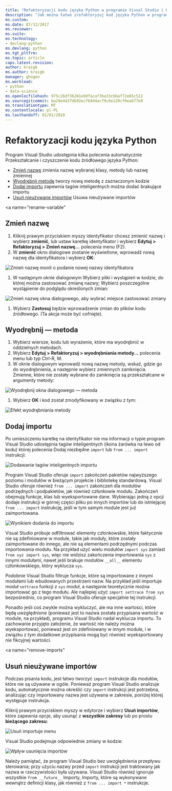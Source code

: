 ```yaml
---
title: "Refaktoryzacji kodu języka Python w programie Visual Studio | Dokumentacja firmy Microsoft"
description: "Jak można łatwo zrefaktoryzuj kod języka Python w programie Visual Studio zmieniając identyfikatory wyodrębniania metody, importy Dodawanie i usuwanie nieużywanych importuje."
ms.custom: 
ms.date: 07/12/2017
ms.reviewer: 
ms.suite: 
ms.technology:
- devlang-python
ms.devlang: python
ms.tgt_pltfrm: 
ms.topic: article
caps.latest.revision: 
author: kraigb
ms.author: kraigb
manager: ghogen
ms.workload:
- python
- data-science
ms.openlocfilehash: 975c2bdf36281e9dfacaf3ba33c6baf72e65c522
ms.sourcegitcommit: ba29e4d37db92ec784d4acf9c6e120cf0ea677e9
ms.translationtype: MT
ms.contentlocale: pl-PL
ms.lasthandoff: 02/01/2018
---
```

# <a name="refactoring-python-code"></a>Refaktoryzacji kodu języka Python

Program Visual Studio udostępnia kilka polecenia automatycznie Przekształcanie i czyszczenie kodu źródłowego języka Python:

- [Zmień nazwę](#rename) zmienia nazwę wybranej klasy, metody lub nazwę zmiennej
- [Wyodrębnij metodę](#extract-method) tworzy nową metodę z zaznaczonym kodzie
- [Dodaj importu](#add-import) zapewnia tagów inteligentnych można dodać brakujące importu
- [Usuń nieużywane importów](#remove-unused-imports) Usuwa nieużywane importów

<a name="rename-variable"</a>

## <a name="rename"></a>Zmień nazwę

1. Kliknij prawym przyciskiem myszy identyfikator chcesz zmienić nazwę i wybierz **zmienić**, lub ustaw karetkę identyfikator i wybierz **Edytuj > Refaktoryzuj > Zmień nazwę...**  polecenia menu (F2).
1. W **zmienić** okno dialogowe zostanie wyświetlone, wprowadź nową nazwę dla identyfikatora i wybierz **OK**:

  ![Zmień nazwę monit o podanie nowej nazwy identyfikatora](media/code-refactor-rename-1.png)

1. W następnym oknie dialogowym Wybierz pliki i wystąpień w kodzie, do której można zastosować zmianę nazwy; Wybierz poszczególne wystąpienie do podglądu określonych zmian:

  ![Zmień nazwę okna dialogowego, aby wybrać miejsce zastosować zmiany](media/code-refactor-rename-2.png)

1. Wybierz **Zastosuj** będzie wprowadzenie zmian do plików kodu źródłowego. (Ta akcja może być cofnięte).

## <a name="extract-method"></a>Wyodrębnij — metoda

1. Wybierz wiersze, kodu lub wyrażenie, które ma wyodrębnić w oddzielnych metodach.
1. Wybierz **Edytuj > Refaktoryzuj > wyodrębniania metody...**  polecenia menu lub typ Ctrl-R, M.
1. W oknie dialogowym wprowadź nową nazwę metody, wskaż, gdzie go do wyodrębnienia, a następnie wybierz zmiennych zamknięcia. Zmienne, które nie zostały wybrane do zamknięcia są przekształcane w argumenty metody:

  ![Wyodrębnij okna dialogowego — metoda](media/code-refactor-extract-method-1.png)

1. Wybierz **OK** i kod został zmodyfikowany w związku z tym:

  ![Efekt wyodrębniania metody](media/code-refactor-extract-method-2.png)

## <a name="add-import"></a>Dodaj importu

Po umieszczeniu karetkę na identyfikator nie ma informacji o typie program Visual Studio udostępnia tagów inteligentnych (ikona żarówka na lewo od kodu) której polecenia Dodaj niezbędne `import` lub `from ... import` instrukcji:

![Dodawanie tagów inteligentnych importu](media/code-refactor-add-import-1.png)

Program Visual Studio oferuje `import` zakończeń pakietów najwyższego poziomu i modułów w bieżącym projekcie i bibliotekę standardową. Visual Studio oferuje również `from ... import` zakończeń dla modułów podrzędnych i podpakietów, jak również członkowie modułu. Zakończeń obejmują funkcje, klas lub wyeksportowane dane. Wybierając jedną z opcji dodaje instrukcji w górnej części pliku po innych importów lub do istniejącej `from ... import` instrukcję, jeśli w tym samym module jest już zaimportowana.

![Wynikiem dodania do importu](media/code-refactor-add-import-2.png)

Visual Studio próbuje odfiltrować elementy członkowskie, które faktycznie nie są zdefiniowane w module, takie jak moduły, które zostały zaimportowane do innego, ale nie są elementami podrzędnymi podczas importowania modułu. Na przykład użyć wielu modułów `import sys` zamiast `from xyz import sys`, więc nie widzisz zakończenia importowania `sys` z innymi modułami, nawet jeśli brakuje modułów `__all__` elementu członkowskiego, który wyklucza `sys`.

Podobnie Visual Studio filtruje funkcje, które są importowane z innymi modułami lub wbudowanych przestrzeni nazw. Na przykład jeśli importuje moduł `settrace` funkcji z `sys` moduł, a następnie teoretycznie można importować go z tego modułu. Ale najlepiej użyć `import settrace from sys` bezpośrednio, co program Visual Studio oferuje specjalnie tej instrukcji.

Ponadto jeśli coś zwykle można wykluczyć, ale ma inne wartości, które będą uwzględnione (ponieważ jest to nazwa została przypisana wartość w module, na przykład), programu Visual Studio nadal wyklucza importu. To zachowanie przyjęto założenie, że wartość nie należy można wyeksportować, ponieważ jest on zdefiniowany w innym module, i w związku z tym dodatkowe przypisania mogą być również wyeksportowany nie fikcyjnej wartości.

<a name="remove-imports"</a>

## <a name="remove-unused-imports"></a>Usuń nieużywane importów

Podczas pisania kodu, jest łatwo tworzyć `import` instrukcje dla modułów, które nie są używane w ogóle. Ponieważ program Visual Studio analizuje kodu, automatycznie można określić czy `import` instrukcji jest potrzebna, analizując czy importowany nazwa jest używana w zakresie, poniżej której występuje instrukcja.

Kliknij prawym przyciskiem myszy w edytorze i wybierz **Usuń importów**, które zapewnia opcje, aby usunąć z **wszystkie zakresy** lub po prostu **bieżącego zakresu**:

![Usuń importuje menu](media/code-refactor-remove-imports-1.png)

Visual Studio podejmuje odpowiednie zmiany w kodzie:

![Wpływ usunięcia importów](media/code-refactor-remove-imports-2.png)

Należy pamiętać, że program Visual Studio bez uwzględnienia przepływu sterowania; przy użyciu nazwy przed `import` instrukcji jest traktowany jak nazwa w rzeczywistości była używana. Visual Studio również ignoruje wszystkie `from __future__` Importy, Importy, które są wykonywane wewnątrz definicji klasy, jak również z `from ... import *` instrukcje.
